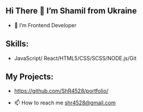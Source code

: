 ## Hi There 👋  I’m Shamil from Ukraine
- 👀 I’m Frontend Developer
## Skills:
* JavaScript/ React/HTML5/CSS/SCSS/NODE.js/Git


## My Projects:
* https://github.com/ShR4528/portfolio/

- 📫 How to reach me shr4528@gmail.com


